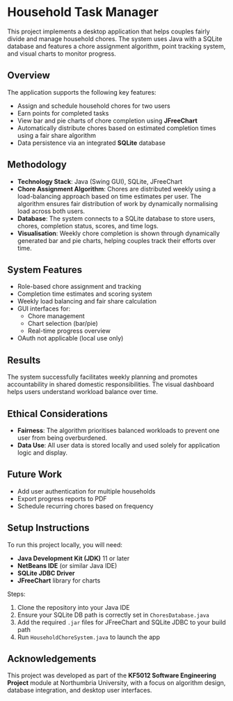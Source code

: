 # Household Task Manager

This project implements a desktop application that helps couples fairly divide and manage household chores. The system uses Java with a SQLite database and features a chore assignment algorithm, point tracking system, and visual charts to monitor progress.

## Overview

The application supports the following key features:

- Assign and schedule household chores for two users
- Earn points for completed tasks
- View bar and pie charts of chore completion using **JFreeChart**
- Automatically distribute chores based on estimated completion times using a fair share algorithm
- Data persistence via an integrated **SQLite** database

## Methodology

- **Technology Stack**: Java (Swing GUI), SQLite, JFreeChart  
- **Chore Assignment Algorithm**: Chores are distributed weekly using a load-balancing approach based on time estimates per user. The algorithm ensures fair distribution of work by dynamically normalising load across both users.
- **Database**: The system connects to a SQLite database to store users, chores, completion status, scores, and time logs.
- **Visualisation**: Weekly chore completion is shown through dynamically generated bar and pie charts, helping couples track their efforts over time.

## System Features

- Role-based chore assignment and tracking
- Completion time estimates and scoring system
- Weekly load balancing and fair share calculation
- GUI interfaces for:
  - Chore management
  - Chart selection (bar/pie)
  - Real-time progress overview
- OAuth not applicable (local use only)

## Results

The system successfully facilitates weekly planning and promotes accountability in shared domestic responsibilities. The visual dashboard helps users understand workload balance over time.

## Ethical Considerations

- **Fairness**: The algorithm prioritises balanced workloads to prevent one user from being overburdened.
- **Data Use**: All user data is stored locally and used solely for application logic and display.

## Future Work

- Add user authentication for multiple households  
- Export progress reports to PDF  
- Schedule recurring chores based on frequency  

## Setup Instructions

To run this project locally, you will need:

- **Java Development Kit (JDK)** 11 or later
- **NetBeans IDE** (or similar Java IDE)
- **SQLite JDBC Driver**
- **JFreeChart** library for charts

Steps:

1. Clone the repository into your Java IDE
2. Ensure your SQLite DB path is correctly set in `ChoresDatabase.java`
3. Add the required `.jar` files for JFreeChart and SQLite JDBC to your build path
4. Run `HouseholdChoreSystem.java` to launch the app

## Acknowledgements

This project was developed as part of the **KF5012 Software Engineering Project** module at Northumbria University, with a focus on algorithm design, database integration, and desktop user interfaces.
